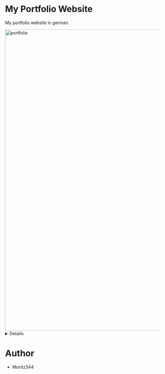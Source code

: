 # My Portfolio Website
My portfolio website in german.

<img width="1823" height="981" alt="portfolio" src="https://github.com/user-attachments/assets/ef8a8c3a-798a-4402-bab9-e647d47116bc" />

<details>


https://github.com/user-attachments/assets/5eda5416-a603-4c1e-8ad3-ac1439da9252


  
</details>

# Author
- Moritz344

